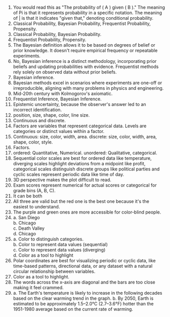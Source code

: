 1. You would read this as "The probability of \( A \) given \( B \)." The meaning of Pi is that it represents probability in a specific notation. The meaning of | is that it indicates "given that," denoting conditional probability.  
2. Classical Probability, Bayesian Probability, Frequentist Probability, Propensity.  
3. Classical Probability, Bayesian Probability.  
4. Frequentist Probability, Propensity.  
5. The Bayesian definition allows it to be based on degrees of belief or prior knowledge. It doesn't require empirical frequency or repeatable experiments.  
6. No, Bayesian inference is a distinct methodology, incorporating prior beliefs and updating probabilities with evidence. Frequentist methods rely solely on observed data without prior beliefs.  
7. Bayesian inference.  
8. Bayesian methods excel in scenarios where experiments are one-off or irreproducible, aligning with many problems in physics and engineering.  
9. Mid-20th century with Kolmogorov's axiomatic.  
10. Frequentist Inference, Bayesian Inference.  
11. Epistemic uncertainty, because the observer's answer led to an incorrect identification.  
12. position, size, shape, color, line size.  
13. Continuous and discrete.  
14. Factors are variables that represent categorical data. Levels are categories or distinct values within a factor.  
15. Continuous: size, color, width, area. discrete: size, color, width, area, shape, color, style.  
16. Factors.  
17. ordered: Quantitative, Numerical. unordered: Qualitative, categorical.  
18. Sequential color scales are best for ordered data like temperature, diverging scales highlight deviations from a midpoint like profit, categorical scales distinguish discrete groups like political parties and cyclic scales represent periodic data like time of day.  
19. 3D perspective makes the plot difficult to read.  
20. Exam scores represent numerical for actual scores or categorical for grade bins (A, B, C).
21. It can be both
22. All three are valid but the red one is the best one because it's the easiest to understand.  
23. The purple and green ones are more accessible for color-blind people.
24. a. San Diego    
    b. Chicago  
    c. Death Valley  
    d. Chicago  
25. a. Color to distinguish categories.  
    b. Color to represent data values (sequential)  
    c. Color to represent data values (diverging)  
    d. Color as a tool to highlight
26. Polar coordinates are best for visualizing periodic or cyclic data, like time-based patterns, directional data, or any dataset with a natural circular relationship between variables.  
27. Color as a tool to highlight.  
28. The words across the x-axis are diagonal and the bars are too close making it feel crammed.
29. a. The Earth's temperature is likely to increase in the following decades based on the clear warming trend in the graph.
    b. By 2050, Earth is estimated to be approximately 1.5–2.0°C (2.7–3.6°F) hotter than the 1951-1980 average based on the current rate of warming.  











